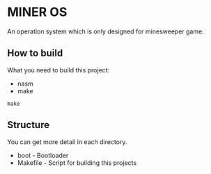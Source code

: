 # MINER OS
An operation system which is only designed for minesweeper game.

## How to build
What you need to build this project:
- nasm
- make

```
make
```

## Structure
You can get more detail in each directory.
- boot - Bootloader
- Makefile - Script for building this projects
